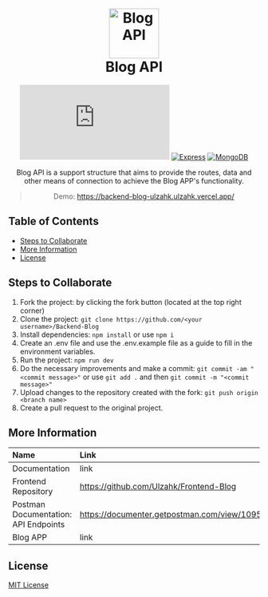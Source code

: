 <h1 align="center">
    <img alt="Blog API" src="https://www.iconsdb.com/icons/preview/color/D0A85C/google-blog-search-xxl.png" width="100">
  <br>Blog API <br>
</h1>
<p align="center"><p>

<div align="center">

  [![Nodejs](https://img.shields.io/badge/-Node.js 14.4-F2F2F2?style=flat&logo=Node.js)](https://nodejs.org/)
  [![Express](https://img.shields.io/badge/-Express 4.17-gray?style=flat)](https://expressjs.com/)
  [![MongoDB](https://img.shields.io/badge/-MongoDB 4.0-F2F2F2?style=flat&logo=mongodb)](https://www.mongodb.com/)
</div>
<p align="center">Blog API is a support structure that aims to provide the routes, data and other means of connection to achieve the Blog APP's functionality.</p>

<div align="center">

> Demo: https://backend-blog-ulzahk.ulzahk.vercel.app/

</div>


## Table of Contents
- [Steps to Collaborate](#steps-to-collaborate)
- [More Information](#more-information)
- [License](#license)

## Steps to Collaborate

1. Fork the project: by clicking the fork button (located at the top right corner)
2. Clone the project: `git clone https://github.com/<your username>/Backend-Blog`
3. Install dependencies: `npm install` or use `npm i`
4. Create an .env file and use the .env.example file as a guide to fill in the environment variables.
5. Run the project: `npm run dev`
6. Do the necessary improvements and make a commit: `git commit -am "<commit message>"` or use `git add .` and then `git commit -m "<commit message>"`
7. Upload changes to the repository created with the fork: `git push origin <branch name>`
8. Create a pull request to the original project.

## More Information

| Name                      | Link                                                                          |
| :-------------------------| :---------------------------------------------------------------------------- |
| Documentation             | link |
| Frontend Repository       | https://github.com/Ulzahk/Frontend-Blog                     |
| Postman Documentation: API Endpoints | https://documenter.getpostman.com/view/10957059/TVYJ5wod                      |
| Blog APP                  | link                                         |

## License

[MIT License](https://github.com/Ulzahk/Backend-Blog/blob/main/LICENSE)